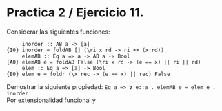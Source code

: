 # Practica 2 / Ejercicio 11.  
Considerar las siguientes funciones:  
```
     inorder :: AB a -> [a]
{I0} inorder = foldAB [] (\ri x rd -> ri ++ (x:rd))
     elemAB :: Eq a => a -> AB a -> Bool
{A0} elemAB e = foldAB False (\ri x rd -> (e == x) || ri || rd)
     elem :: Eq a => [a] -> Bool
{E0} elem e = foldr (\x rec -> (e == x) || rec) False
```
Demostrar la siguiente propiedad: `Eq a => ∀ e::a . elemAB e = elem e . inorder`  
Por extensionalidad funcional y 
